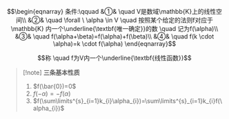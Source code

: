 $$\begin{eqnarray}
条件:\qquad 
&①& \quad V是数域\mathbb{K}上的线性空间\\
&②& \quad \forall \ \alpha \in V \quad 按照某个给定的法则f对应于\mathbb{K} 内一个\underline{\textbf{唯一确定}}的数 \quad 记为f(\alpha)\\
&③& \quad f(\alpha+\beta)=f(\alpha)+f(\beta)\\
&④& \quad f(k \cdot \alpha)=k \cdot f(\alpha)
\end{eqnarray}$$

$$称 \quad f为V内一个\underline{\textbf{线性函数}}$$

> [!note] **三条基本性质**
> 1. $f(\bar{0})=0$
> 2. $f(- \alpha)= -f(\alpha)$
> 3. $f(\sum\limits^{s}_{i=1}k_{i}\alpha_{i})=\sum\limits^{s}_{i=1}k_{i}f(\alpha_{i})$